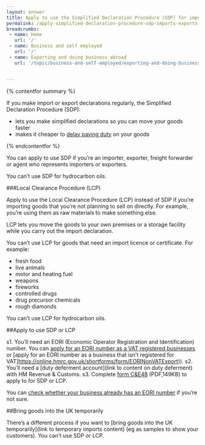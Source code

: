 ```yaml
---
layout: answer
title: Apply to use the Simplified Declaration Procedure (SDP) for imports and exports
permalink: /apply-simplified-declaration-procedure-sdp-imports-exports.html
breadcrumbs:
 - name: Home
   url: '/'
 - name: Business and self employed
   url: '/'
 - name: Exporting and doing business abroad
   url: '/topic/business-and-self-employed/exporting-and-doing-business-abroad.html'


---
```

{% contentfor summary %}

If you make import or export declarations regularly, the Simplified Declaration Procedure (SDP):

- lets you make simplified declarations so you can move your goods faster
- makes it cheaper to [delay paying duty](/delay-paying-customs-duty-when-you-import-goods.html) on your goods

{% endcontentfor %}

You can apply to use SDP if you’re an importer, exporter, freight forwarder or agent who represents importers or exporters.

You can’t use SDP for hydrocarbon oils.

###Local Clearance Procedure (LCP)

Apply to use the Local Clearance Procedure (LCP) instead of SDP if you’re importing goods that you’re not planning to sell on directly. For example, you’re using them as raw materials to make something else.

LCP lets you move the goods to your own premises or a storage facility while you carry out the import declaration. 

You can’t use LCP for goods that need an import licence or certificate. For example:

- fresh food
- live animals
- motor and heating fuel
- weapons
- fireworks
- controlled drugs
- drug precursor chemicals
- rough diamonds

You can’t use LCP for hydrocarbon oils.

##Apply to use SDP or LCP

s1. You’ll need an EORI (Economic Operator Registration and Identification) number. You can [apply for an EORI number as a VAT registered businesses](https://online.hmrc.gov.uk/shortforms/form/EORIVAT) or [apply for an EORI number as a business that isn’t registered for VAT]https://online.hmrc.gov.uk/shortforms/form/EORINonVATExport)).
s2. You’ll need a [duty deferment account](link to content on duty deferment) with HM Revenue & Customs.
s3. Complete [form C&E48](https://www.gov.uk/government/uploads/system/uploads/attachment_data/file/374170/ce48.pdf) (PDF,149KB) to apply to for SDP or LCP.

You can [check whether your business already has an EORI number](http://ec.europa.eu/taxation_customs/dds2/eos/eori_validation.jsp?Lang=en) if you’re not sure.

##Bring goods into the UK temporarily

There’s a different process if you want to [bring goods into the UK temporarily](link to temporary imports content) (eg as samples to show your customers). You can’t use SDP or LCP.

